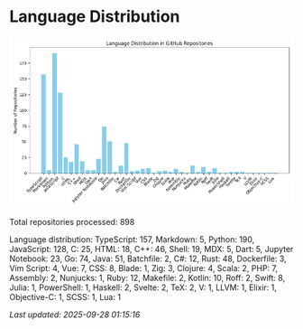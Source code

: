 # Language Distribution

![Language Distribution Chart](language_distribution_bar_chart.png)

Total repositories processed: 898

Language distribution:
TypeScript: 157, Markdown: 5, Python: 190, JavaScript: 128, C: 25, HTML: 18, C++: 46, Shell: 19, MDX: 5, Dart: 5, Jupyter Notebook: 23, Go: 74, Java: 51, Batchfile: 2, C#: 12, Rust: 48, Dockerfile: 3, Vim Script: 4, Vue: 7, CSS: 8, Blade: 1, Zig: 3, Clojure: 4, Scala: 2, PHP: 7, Assembly: 2, Nunjucks: 1, Ruby: 12, Makefile: 2, Kotlin: 10, Roff: 2, Swift: 8, Julia: 1, PowerShell: 1, Haskell: 2, Svelte: 2, TeX: 2, V: 1, LLVM: 1, Elixir: 1, Objective-C: 1, SCSS: 1, Lua: 1


_Last updated: 2025-09-28 01:15:16_
